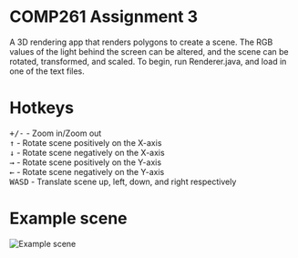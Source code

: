 # COMP261 Assignment 3
A 3D rendering app that renders polygons to create a scene. The RGB values of the light behind the screen can be altered, and the scene can be rotated, transformed, and scaled. To begin, run Renderer.java, and load in one of the text files. 

# Hotkeys
<kbd>+/-</kbd> - Zoom in/Zoom out  
<kbd>↑</kbd> - Rotate scene positively on the X-axis  
<kbd>↓</kbd> - Rotate scene negatively on the X-axis  
<kbd>→</kbd> - Rotate scene positively on the Y-axis  
<kbd>←</kbd> - Rotate scene negatively on the Y-axis  
<kbd>WASD</kbd> - Translate scene up, left, down, and right respectively  

# Example scene
![Example scene](https://github.com/xavierbroadhead/COMP261-Assignment-3/blob/master/Renderer%20example.png?raw=true)

